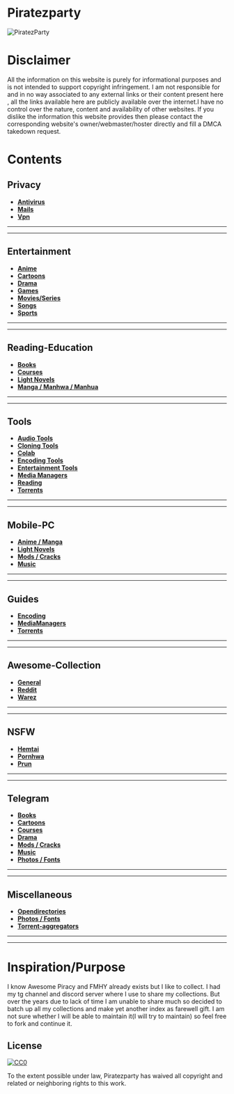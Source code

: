 # Piratezparty
![PiratezParty](https://i.imgur.com/M3ZrJUB.jpg)
# Disclaimer
All the information on this website is purely for informational purposes and is not intended to support copyright infringement. I am not responsible for and in no way associated to any external links or their content present here , all the links available here are publicly available over the internet.I have no control over the nature, content and availability of other websites. If you dislike the information this website provides then please contact the corresponding website's owner/webmaster/hoster directly and fill a DMCA takedown request.
# Contents
## Privacy

* **[Antivirus](https://github.com/SpamVerse/Piratezparty/blob/main/Antivirus.md)**
* **[Mails](https://github.com/Piratezparty/Piratezparty/blob/main/Mails.md)**
* **[Vpn](https://github.com/SpamVerse/Piratezparty/blob/main/VPN.md)**

***
***

## Entertainment

* **[Anime](https://github.com/Piratezparty/Piratezparty/blob/main/Anime.md)**
* **[Cartoons](https://github.com/Piratezparty/Piratezparty/blob/main/Cartoons.md)**
* **[Drama](https://github.com/Piratezparty/Piratezparty/blob/main/Drama.md)**
* **[Games](https://github.com/Piratezparty/Piratezparty/blob/main/Games.md)**
* **[Movies/Series](https://github.com/Piratezparty/Piratezparty/blob/main/Movie-Series.md)**
* **[Songs](https://github.com/Piratezparty/Piratezparty/blob/main/Songs.md)**
* **[Sports](https://github.com/Piratezparty/Piratezparty/blob/main/Sports.md)**

***
***

## Reading-Education

* **[Books](https://github.com/Piratezparty/Piratezparty/blob/main/Books.md)**
* **[Courses](https://github.com/Piratezparty/Piratezparty/blob/main/Courses.md)**
* **[Light Novels](https://github.com/Piratezparty/Piratezparty/blob/main/LightNovel.md)**
* **[Manga / Manhwa / Manhua](https://github.com/Piratezparty/Piratezparty/blob/main/Manga-Manhwa-Manhua.md)**

***
***

## Tools

* **[Audio Tools](https://github.com/Piratezparty/Piratezparty/blob/main/Audio-Tools.md)**
* **[Cloning Tools](https://github.com/Piratezparty/Piratezparty/blob/main/Cloning-Tools.md)**
* **[Colab](https://github.com/Piratezparty/Piratezparty/blob/main/Colab.md)**
* **[Encoding Tools](https://github.com/Piratezparty/Piratezparty/blob/main/Encoding-Tools.md)**
* **[Entertainment Tools](https://github.com/Piratezparty/Piratezparty/blob/main/Entertainment-Tools.md)**
* **[Media Managers](https://github.com/Piratezparty/Piratezparty/blob/main/MediaManagers-Tools.md)**
* **[Reading](https://github.com/Piratezparty/Piratezparty/blob/main/Reading-Tools.md)**
* **[Torrents](https://github.com/Piratezparty/Piratezparty/blob/main/Torrent-Tools.md)**

***
***

## Mobile-PC

* **[Anime / Manga](https://github.com/Piratezparty/Piratezparty/blob/main/Anime-Manga-Apps.md)**
* **[Light Novels](https://github.com/Piratezparty/Piratezparty/blob/main/LightNovel-Apps.md)**
* **[Mods / Cracks](https://github.com/Piratezparty/Piratezparty/blob/main/Mods-Cracks.md)**
* **[Music](https://github.com/Piratezparty/Piratezparty/blob/main/Music-Apps.md)**

***
***

## Guides

* **[Encoding](https://github.com/Piratezparty/Piratezparty/blob/main/Encoding-Guides.md)**
* **[MediaManagers](https://github.com/Piratezparty/Piratezparty/blob/main/MediaManager-Guides.md)**
* **[Torrents](https://github.com/Piratezparty/Piratezparty/blob/main/Torrent-Guides.md)**

***
***

## Awesome-Collection

* **[General](https://github.com/Piratezparty/Piratezparty/blob/main/General-Awesome-Collection.md)**
* **[Reddit](https://github.com/Piratezparty/Piratezparty/blob/main/Awesome-Reddit.md)**
* **[Warez](https://github.com/Piratezparty/Piratezparty/blob/main/Warez-Collection.md)**

***
***

## NSFW

* **[Hemtai](https://github.com/Piratezparty/Piratezparty/blob/main/hemtai.md)**
* **[Pornhwa](https://github.com/Piratezparty/Piratezparty/blob/main/Pornhwa.md)**
* **[Prun](https://github.com/Piratezparty/Piratezparty/blob/main/Prun.md)**

***
***

## Telegram

* **[Books](https://github.com/Piratezparty/Piratezparty/blob/main/Books-TG.md)**
* **[Cartoons](https://github.com/Piratezparty/Piratezparty/blob/main/Cartoons-TG.md)**
* **[Courses](https://github.com/Piratezparty/Piratezparty/blob/main/Courses-TG.md)**
* **[Drama](https://github.com/Piratezparty/Piratezparty/blob/main/Drama-TG.md)**
* **[Mods / Cracks](https://github.com/Piratezparty/Piratezparty/blob/main/Mods-Cracks-TG.md)**
* **[Music](https://github.com/Piratezparty/Piratezparty/blob/main/Music-TG.md)**
* **[Photos / Fonts](https://github.com/Piratezparty/Piratezparty/blob/main/Photo-Fonts-tg.md)**

***
***

## Miscellaneous

* **[Opendirectories](https://github.com/Piratezparty/Piratezparty/blob/main/Opendirectories.md)**
* **[Photos / Fonts](https://github.com/Piratezparty/Piratezparty/blob/main/Photo-Fonts.md)**
* **[Torrent-aggregators](https://github.com/Piratezparty/Piratezparty/blob/main/Torrent-aggregators.md)**

***
***

# Inspiration/Purpose
I know Awesome Piracy and FMHY already exists but I like to collect. I had my tg channel and discord server where I use to share my collections. But over the years due to lack of time I am unable to share much so decided to batch up all my collections and make yet another index as farewell gift. I am not sure whether I will be able to maintain it(I will try to maintain) so feel free to fork and continue it.

## License
[![CC0](http://mirrors.creativecommons.org/presskit/buttons/88x31/svg/cc-zero.svg)](http://creativecommons.org/publicdomain/zero/1.0)

To the extent possible under law, Piratezparty has waived all copyright and
related or neighboring rights to this work.

